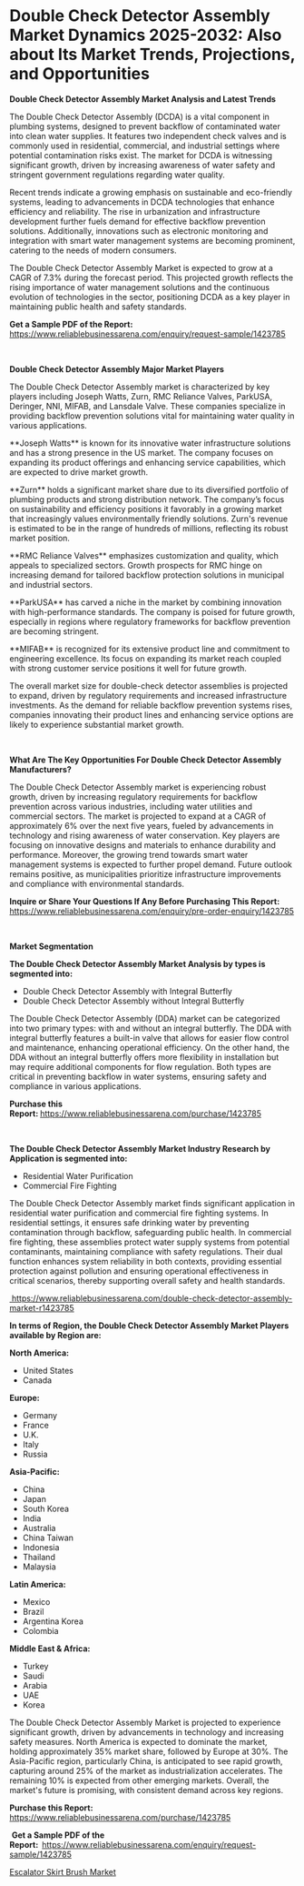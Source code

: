 <p><h1>Double Check Detector Assembly Market Dynamics 2025-2032: Also about Its Market Trends, Projections, and Opportunities</h1></p><p><strong>Double Check Detector Assembly Market Analysis and Latest Trends</strong></p>
<p><p>The Double Check Detector Assembly (DCDA) is a vital component in plumbing systems, designed to prevent backflow of contaminated water into clean water supplies. It features two independent check valves and is commonly used in residential, commercial, and industrial settings where potential contamination risks exist. The market for DCDA is witnessing significant growth, driven by increasing awareness of water safety and stringent government regulations regarding water quality.</p><p>Recent trends indicate a growing emphasis on sustainable and eco-friendly systems, leading to advancements in DCDA technologies that enhance efficiency and reliability. The rise in urbanization and infrastructure development further fuels demand for effective backflow prevention solutions. Additionally, innovations such as electronic monitoring and integration with smart water management systems are becoming prominent, catering to the needs of modern consumers.</p><p>The Double Check Detector Assembly Market is expected to grow at a CAGR of 7.3% during the forecast period. This projected growth reflects the rising importance of water management solutions and the continuous evolution of technologies in the sector, positioning DCDA as a key player in maintaining public health and safety standards.</p></p>
<p><strong>Get a Sample PDF of the Report:&nbsp;</strong> <a href="https://www.reliablebusinessarena.com/enquiry/request-sample/1423785?utm_campaign=2469&utm_medium=2&utm_source=Github&utm_content=ia&utm_term=22022025&utm_id=double-check-detector-assembly">https://www.reliablebusinessarena.com/enquiry/request-sample/1423785</a></p>
<p>&nbsp;</p>
<p><strong>Double Check Detector Assembly Major Market Players</strong></p>
<p><p>The Double Check Detector Assembly market is characterized by key players including Joseph Watts, Zurn, RMC Reliance Valves, ParkUSA, Deringer, NNI, MIFAB, and Lansdale Valve. These companies specialize in providing backflow prevention solutions vital for maintaining water quality in various applications.</p><p>**Joseph Watts** is known for its innovative water infrastructure solutions and has a strong presence in the US market. The company focuses on expanding its product offerings and enhancing service capabilities, which are expected to drive market growth.</p><p>**Zurn** holds a significant market share due to its diversified portfolio of plumbing products and strong distribution network. The company’s focus on sustainability and efficiency positions it favorably in a growing market that increasingly values environmentally friendly solutions. Zurn's revenue is estimated to be in the range of hundreds of millions, reflecting its robust market position.</p><p>**RMC Reliance Valves** emphasizes customization and quality, which appeals to specialized sectors. Growth prospects for RMC hinge on increasing demand for tailored backflow protection solutions in municipal and industrial sectors.</p><p>**ParkUSA** has carved a niche in the market by combining innovation with high-performance standards. The company is poised for future growth, especially in regions where regulatory frameworks for backflow prevention are becoming stringent.</p><p>**MIFAB** is recognized for its extensive product line and commitment to engineering excellence. Its focus on expanding its market reach coupled with strong customer service positions it well for future growth.</p><p>The overall market size for double-check detector assemblies is projected to expand, driven by regulatory requirements and increased infrastructure investments. As the demand for reliable backflow prevention systems rises, companies innovating their product lines and enhancing service options are likely to experience substantial market growth.</p></p>
<p>&nbsp;</p>
<p><strong>What Are The Key Opportunities For Double Check Detector Assembly Manufacturers?</strong></p>
<p><p>The Double Check Detector Assembly market is experiencing robust growth, driven by increasing regulatory requirements for backflow prevention across various industries, including water utilities and commercial sectors. The market is projected to expand at a CAGR of approximately 6% over the next five years, fueled by advancements in technology and rising awareness of water conservation. Key players are focusing on innovative designs and materials to enhance durability and performance. Moreover, the growing trend towards smart water management systems is expected to further propel demand. Future outlook remains positive, as municipalities prioritize infrastructure improvements and compliance with environmental standards.</p></p>
<p><strong>Inquire or Share Your Questions If Any Before Purchasing This Report:</strong> <a href="https://www.reliablebusinessarena.com/enquiry/pre-order-enquiry/1423785?utm_campaign=2469&utm_medium=2&utm_source=Github&utm_content=ia&utm_term=22022025&utm_id=double-check-detector-assembly">https://www.reliablebusinessarena.com/enquiry/pre-order-enquiry/1423785</a></p>
<p>&nbsp;</p>
<p><strong>Market Segmentation</strong></p>
<p><strong>The Double Check Detector Assembly Market Analysis by types is segmented into:</strong></p>
<p><ul><li>Double Check Detector Assembly with Integral Butterfly</li><li>Double Check Detector Assembly without Integral Butterfly</li></ul></p>
<p><p>The Double Check Detector Assembly (DDA) market can be categorized into two primary types: with and without an integral butterfly. The DDA with integral butterfly features a built-in valve that allows for easier flow control and maintenance, enhancing operational efficiency. On the other hand, the DDA without an integral butterfly offers more flexibility in installation but may require additional components for flow regulation. Both types are critical in preventing backflow in water systems, ensuring safety and compliance in various applications.</p></p>
<p><strong>Purchase this Report:&nbsp;</strong><a href="https://www.reliablebusinessarena.com/purchase/1423785?utm_campaign=2469&utm_medium=2&utm_source=Github&utm_content=ia&utm_term=22022025&utm_id=double-check-detector-assembly">https://www.reliablebusinessarena.com/purchase/1423785</a></p>
<p>&nbsp;</p>
<p><strong>The Double Check Detector Assembly Market Industry Research by Application is segmented into:</strong></p>
<p><ul><li>Residential Water Purification</li><li>Commercial Fire Fighting</li></ul></p>
<p><p>The Double Check Detector Assembly market finds significant application in residential water purification and commercial fire fighting systems. In residential settings, it ensures safe drinking water by preventing contamination through backflow, safeguarding public health. In commercial fire fighting, these assemblies protect water supply systems from potential contaminants, maintaining compliance with safety regulations. Their dual function enhances system reliability in both contexts, providing essential protection against pollution and ensuring operational effectiveness in critical scenarios, thereby supporting overall safety and health standards.</p></p>
<p><a href="https://www.reliablebusinessarena.com/double-check-detector-assembly-market-r1423785?utm_campaign=2469&utm_medium=2&utm_source=Github&utm_content=ia&utm_term=22022025&utm_id=double-check-detector-assembly">&nbsp;https://www.reliablebusinessarena.com/double-check-detector-assembly-market-r1423785</a></p>
<p><strong>In terms of Region, the Double Check Detector Assembly Market Players available by Region are:</strong></p>
<p>
    <p> <strong> North America: </strong>
        <ul>
            <li>United States</li>
            <li>Canada</li>
        </ul>
        </p> 
    <p> <strong> Europe: </strong>
        <ul>
            <li>Germany</li>
            <li>France</li>
            <li>U.K.</li>
            <li>Italy</li>
            <li>Russia</li>
        </ul>
        </p> 
    <p> <strong> Asia-Pacific: </strong>
        <ul>
            <li>China</li>
            <li>Japan</li>
            <li>South Korea</li>
            <li>India</li>
            <li>Australia</li>
            <li>China Taiwan</li>
            <li>Indonesia</li>
            <li>Thailand</li>
            <li>Malaysia</li>
        </ul>
        </p> 
    <p> <strong> Latin America: </strong>
        <ul>
            <li>Mexico</li>
            <li>Brazil</li>
            <li>Argentina Korea</li>
            <li>Colombia</li>
        </ul>
        </p> 
    <p> <strong> Middle East & Africa: </strong>
        <ul>
            <li>Turkey</li>
            <li>Saudi</li>
            <li>Arabia</li>
            <li>UAE</li>
            <li>Korea</li>
        </ul>
    </p>
    </p>
<p><p>The Double Check Detector Assembly Market is projected to experience significant growth, driven by advancements in technology and increasing safety measures. North America is expected to dominate the market, holding approximately 35% market share, followed by Europe at 30%. The Asia-Pacific region, particularly China, is anticipated to see rapid growth, capturing around 25% of the market as industrialization accelerates. The remaining 10% is expected from other emerging markets. Overall, the market's future is promising, with consistent demand across key regions.</p></p>
<p><strong>Purchase this Report: </strong><a href="https://www.reliablebusinessarena.com/purchase/1423785?utm_campaign=2469&utm_medium=2&utm_source=Github&utm_content=ia&utm_term=22022025&utm_id=double-check-detector-assembly">https://www.reliablebusinessarena.com/purchase/1423785</a></p>
<p>&nbsp;<strong>Get a Sample PDF of the Report:&nbsp;&nbsp;</strong><a href="https://www.reliablebusinessarena.com/enquiry/request-sample/1423785?utm_campaign=2469&utm_medium=2&utm_source=Github&utm_content=ia&utm_term=22022025&utm_id=double-check-detector-assembly">https://www.reliablebusinessarena.com/enquiry/request-sample/1423785</a></p>
<p><strong></strong></p>
<p><p><a href="https://github.com/rabiumofer/Market-Research-Report-List-1/blob/main/escalator-skirt-brush-market.md?utm_campaign=2469&utm_medium=2&utm_source=Github&utm_content=ia&utm_term=22022025&utm_id=double-check-detector-assembly">Escalator Skirt Brush Market</a></p></p>